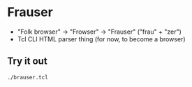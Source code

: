 # Frauser

- "Folk browser" -> "Frowser" -> "Frauser" ("frau" + "zer")
- Tcl CLI HTML parser thing (for now, to become a browser)

## Try it out

```
./brauser.tcl
```